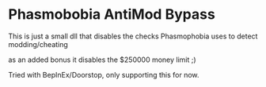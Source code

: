 # Phasmobobia AntiMod Bypass

This is just a small dll that disables the checks Phasmophobia uses to detect modding/cheating

as an added bonus it disables the $250000 money limit ;)

Tried with BepInEx/Doorstop, only supporting this for now.
